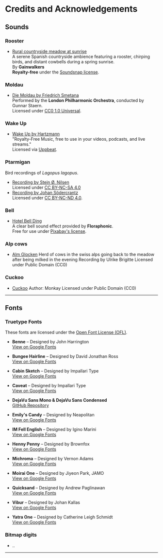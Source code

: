 
# **Credits and Acknowledgements**  

## **Sounds**  

### **Rooster**  
- [Rural countryside meadow at sunrise](https://www.soundsnap.com/rural_countryside_meadow_spring_sunrise_rooster_calls_birds_cowbells_ms_decoded_wav)  
  A serene Spanish countryside ambience featuring a rooster, chirping birds, and distant cowbells during a spring sunrise.  
  By **Gainwalkers**  
  **Royalty-free** under the [Soundsnap license](https://www.soundsnap.com/licence).  

### **Moldau**  
- [Die Moldau by Friedrich Smetana](https://archive.org/details/Friedrich_Smetana_-_Die_Moldau)  
  Performed by the **London Philharmonic Orchestra**, conducted by Gunnar Staern.  
  Licensed under [CC0 1.0 Universal](https://creativecommons.org/publicdomain/zero/1.0/).  

### **Wake Up**  
- [Wake Up by Hartzmann](https://uppbeat.io/track/hartzmann/wake-up)  
  "Royalty-Free Music, free to use in your videos, podcasts, and live streams."  
  Licensed via [Uppbeat](https://uppbeat.io/royalty-free-music).  

### **Ptarmigan**  
  Bird recordings of *Lagopus lagopus*.  
- [Recording by Stein Ø. Nilsen](https://xeno-canto.org/923304)  
  Licensed under [CC BY-NC-SA 4.0](https://creativecommons.org/licenses/by-nc-sa/4.0/)  
- [Recording by Johan Södercrantz](https://xeno-canto.org/655198)  
  Licensed under [CC BY-NC-ND 4.0](https://creativecommons.org/licenses/by-nc-nd/4.0/).  

### **Bell**  
- [Hotel Bell Ding](https://pixabay.com/sound-effects/hotel-bell-ding-1-174457/)  
  A clear bell sound effect provided by **Floraphonic**.  
  Free for use under [Pixabay's license](https://pixabay.com/service/license-summary/).  

### **Alp cows**
- [Alm Glocken](https://creazilla.com/media/audio/15408640/alm-glocken)
  Herd of cows in the swiss alps going back to the meadow after being milked in the evening
  Recording by Ulrike Brigitte
  Licensed under Public Domain (CC0)

### **Cuckoo**
- [Cuckoo](https://creazilla.com/media/audio/15426749/cuckoo)
  Author: Monkay
  Licensed under Public Domain (CC0)


---

## **Fonts**  

### **Truetype Fonts**  

These fonts are licensed under the [Open Font License (OFL)](https://openfontlicense.org/).  

- **Benne** – Designed by John Harrington  
  [View on Google Fonts](https://fonts.google.com/specimen/Benne)  

- **Bungee Hairline** – Designed by David Jonathan Ross  
  [View on Google Fonts](https://fonts.google.com/specimen/Bungee+Hairline)  

- **Cabin Sketch** – Designed by Impallari Type  
  [View on Google Fonts](https://fonts.google.com/specimen/Cabin+Sketch)  

- **Caveat** – Designed by Impallari Type  
  [View on Google Fonts](https://fonts.google.com/specimen/Caveat)  

- **DejaVu Sans Mono & DejaVu Sans Condensed**  
  [GitHub Repository](https://github.com/dejavu-fonts/dejavu-fonts)  

- **Emily's Candy** – Designed by Neapolitan  
  [View on Google Fonts](https://fonts.google.com/specimen/Emilys+Candy)  

- **IM Fell English** – Designed by Igino Marini  
  [View on Google Fonts](https://fonts.google.com/specimen/IM+Fell+English)  

- **Henny Penny** – Designed by Brownfox  
  [View on Google Fonts](https://fonts.google.com/specimen/Henny+Penny)  

- **Michroma** – Designed by Vernon Adams  
  [View on Google Fonts](https://fonts.google.com/specimen/Michroma)  

- **Moirai One** – Designed by Jiyeon Park, JAMO  
  [View on Google Fonts](https://fonts.google.com/specimen/Moirai+One)  

- **Quicksand** – Designed by Andrew Paglinawan  
  [View on Google Fonts](https://fonts.google.com/specimen/Quicksand)  

- **Vibur** – Designed by Johan Kallas  
  [View on Google Fonts](https://fonts.google.com/specimen/Vibur)  

- **Yatra One** – Designed by Catherine Leigh Schmidt  
  [View on Google Fonts](https://fonts.google.com/specimen/Yatra+One)  

### **Bitmap digits** 

- ..




---  
